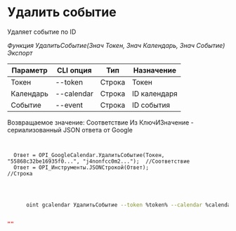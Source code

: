 ﻿---
sidebar_position: 7
---

# Удалить событие
 Удаляет событие по ID


*Функция УдалитьСобытие(Знач Токен, Знач Календарь, Знач Событие) Экспорт*

  | Параметр | CLI опция | Тип | Назначение |
  |-|-|-|-|
  | Токен | --token | Строка | Токен |
  | Календарь | --calendar | Строка | ID календаря |
  | Событие | --event | Строка | ID события |

  
  Возвращаемое значение:   Соответствие Из КлючИЗначение - сериализованный JSON ответа от Google

```bsl title="Пример кода"
	
  
  Ответ = OPI_GoogleCalendar.УдалитьСобытие(Токен, "55868c32be16935f0...", "j4nonfcc0m2...");  //Соответствие
  Ответ = OPI_Инструменты.JSONСтрокой(Ответ);                                                  //Строка
  
	
```

```sh title="Пример команды CLI"
    
      oint gcalendar УдалитьСобытие --token %token% --calendar %calendar% --event %event%


```


```json title="Результат"

""

```
